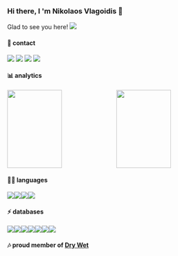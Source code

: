 ### Hi there, I 'm Nikolaos Vlagoidis 👋

Glad to see you here! <img src='https://hits.seeyoufarm.com/api/count/incr/badge.svg?url=https%3A%2F%2Fgithub.com%2Fnikosvlagoidis1212%2Fhit-counter' />

#### 👨 contact
[<img src='https://img.shields.io/badge/LinkedIn-0077B5?style=for-the-badge&logo=linkedin&logoColor=white' />](https://www.linkedin.com/in/nikolaos-vlagoidis-3a4a47126/) [<img src='https://img.shields.io/badge/Stack_Overflow-FE7A16?style=for-the-badge&logo=stack-overflow&logoColor=white' />](https://stackoverflow.com/users/4399921/nikos-vita-topiko) [<img src='https://img.shields.io/badge/Gmail-D14836?style=for-the-badge&logo=gmail&logoColor=white' />](mailto:nikosvlagoidis@gmail.com) [<img src='https://img.shields.io/twitter/follow/N_kos?style=plastic' />](https://twitter.com/N_kos)

#### 📊 analytics
<img width="50%" height="180em" src='https://github-readme-streak-stats.herokuapp.com/?user=nikosvlagoidis'/><img width="50%" height="180em" src="https://github-readme-stats.vercel.app/api?username=NikosVlagoidis&show_icons=true&hide_border=true&&count_private=true&include_all_commits=true" />

#### 👩‍💻 languages
<img src='https://img.shields.io/badge/Ruby-CC342D?style=for-the-badge&logo=ruby&logoColor=white' /><img src='https://img.shields.io/badge/Python-FFD43B?style=for-the-badge&logo=python&logoColor=blue' /><img src='https://img.shields.io/badge/Go-00ADD8?style=for-the-badge&logo=go&logoColor=white' /><img src='https://img.shields.io/badge/JavaScript-323330?style=for-the-badge&logo=javascript&logoColor=F7DF1E' />

#### ⚡ databases
<img src='https://img.shields.io/badge/MariaDB-003545?style=for-the-badge&logo=mariadb&logoColor=white' /><img src='https://img.shields.io/badge/MySQL-005C84?style=for-the-badge&logo=mysql&logoColor=white'><img src='https://img.shields.io/badge/PostgreSQL-316192?style=for-the-badge&logo=postgresql&logoColor=white' /><img src='https://img.shields.io/badge/SQLite-07405E?style=for-the-badge&logo=sqlite&logoColor=white' /><img src='https://img.shields.io/badge/MongoDB-4EA94B?style=for-the-badge&logo=mongodb&logoColor=white' /><img src='https://img.shields.io/badge/redis-%23DD0031.svg?&style=for-the-badge&logo=redis&logoColor=white' /><img src='https://img.shields.io/badge/Elastic_Search-005571?style=for-the-badge&logo=elasticsearch&logoColor=white' />


#### 🎶 proud member of [Dry Wet](https://linktr.ee/drywet)










